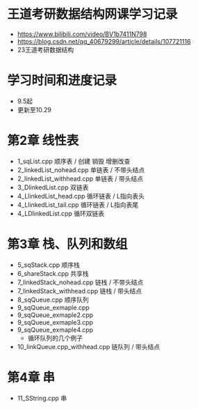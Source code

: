 # 王道考研数据结构网课学习记录
* https://www.bilibili.com/video/BV1b7411N798
* https://blog.csdn.net/qq_40679299/article/details/107721116
* 23王道考研数据结构

# 学习时间和进度记录
* 9.5起
* 更新至10.29

# 第2章 线性表
* 1_sqList.cpp 顺序表 / 创建 销毁 增删改查
* 2_linkedList_nohead.cpp 单链表 / 不带头结点
* 2_linkedList_withhead.cpp 单链表 / 带头结点
* 3_DlinkedList.cpp 双链表
* 4_LlinkedList_head.cpp 循环链表 / L指向表头
* 4_LlinkedList_tail.cpp 循环链表 / L指向表尾
* 4_LDlinkedList.cpp 循环双链表

# 第3章 栈、队列和数组
* 5_sqStack.cpp 顺序栈
* 6_shareStack.cpp 共享栈
* 7_linkedStack_nohead.cpp 链栈 / 不带头结点
* 7_linkedStack_withhead.cpp 链栈 / 带头结点
* 8_sqQueue.cpp 顺序队列
* 9_sqQueue_exmaple.cpp
* 9_sqQueue_exmaple2.cpp
* 9_sqQueue_exmaple3.cpp
* 9_sqQueue_exmaple4.cpp 
  * 循环队列的几个例子
* 10_linkQueue.cpp_withhead.cpp 链队列 / 带头结点

# 第4章 串
* 11_SString.cpp 串